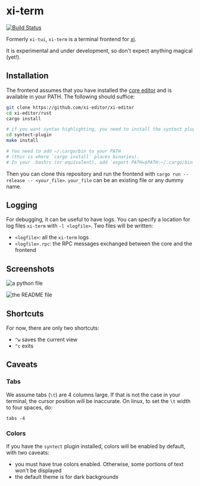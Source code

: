 # xi-term

[![Build Status](https://travis-ci.org/xi-frontend/xi-term.svg?branch=master)](https://travis-ci.org/xi-frontend/xi-term)

Formerly `xi-tui`, `xi-term` is a terminal frontend for [xi](https://github.com/google/xi-editor/).

It is experimental and under development, so don't expect anything magical (yet!).

## Installation

The frontend assumes that you have installed the
[core editor](https://github.com/google/xi-editor)
and is available in your PATH. The following should suffice:

```bash
git clone https://github.com/xi-editor/xi-editor
cd xi-editor/rust
cargo install

# if you want syntax highlighting, you need to install the syntect plugin:
cd syntect-plugin
make install

# You need to add ~/.cargo/bin to your PATH
# (this is where `cargo install` places binaries).
# In your .bashrc (or equivalent), add `export PATH=$PATH:~/.cargo/bin`
```

Then you can clone this repository and run the frontend with
`cargo run --release -- <your_file>`.
`your_file` can be an existing file or any dummy name.

## Logging

For debugging, it can be useful to have logs.
You can specify a location for log files `xi-term` with `-l <logfile>`.
Two files will be written:

- `<logfile>`: all the `xi-term` logs
- `<logfile>.rpc`: the RPC messages exchanged between the core and the frontend

## Screenshots

![a python file](.github/python.png)

![the README file](.github/README.png)

## Shortcuts

For now, there are only two shortcuts:

- `^w` saves the current view
- `^c` exits

## Caveats

### Tabs

We assume tabs (`\t`) are 4 columns large. If that is not the case in your
terminal, the cursor position will be inaccurate. On linux, to set the `\t`
width to four spaces, do:

```
tabs -4
```

### Colors

If you have the `syntect` plugin installed, colors will be enabled by default, with two caveats:

- you must have true colors enabled. Otherwise, some portions of text won't be displayed
- the default theme is for dark backgrounds
